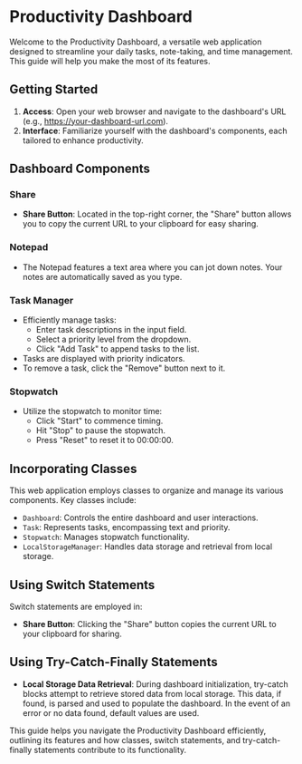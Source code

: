 # Productivity Dashboard

Welcome to the Productivity Dashboard, a versatile web application designed to streamline your daily tasks, note-taking, and time management. This guide will help you make the most of its features.

## Getting Started

1. **Access**: Open your web browser and navigate to the dashboard's URL (e.g., https://your-dashboard-url.com).
2. **Interface**: Familiarize yourself with the dashboard's components, each tailored to enhance productivity.

## Dashboard Components

### Share

- **Share Button**: Located in the top-right corner, the "Share" button allows you to copy the current URL to your clipboard for easy sharing.

### Notepad

- The Notepad features a text area where you can jot down notes. Your notes are automatically saved as you type.

### Task Manager

- Efficiently manage tasks:
  - Enter task descriptions in the input field.
  - Select a priority level from the dropdown.
  - Click "Add Task" to append tasks to the list.
- Tasks are displayed with priority indicators.
- To remove a task, click the "Remove" button next to it.

### Stopwatch

- Utilize the stopwatch to monitor time:
  - Click "Start" to commence timing.
  - Hit "Stop" to pause the stopwatch.
  - Press "Reset" to reset it to 00:00:00.

## Incorporating Classes

This web application employs classes to organize and manage its various components. Key classes include:

- `Dashboard`: Controls the entire dashboard and user interactions.
- `Task`: Represents tasks, encompassing text and priority.
- `Stopwatch`: Manages stopwatch functionality.
- `LocalStorageManager`: Handles data storage and retrieval from local storage.

## Using Switch Statements

Switch statements are employed in:

- **Share Button**: Clicking the "Share" button copies the current URL to your clipboard for sharing.

## Using Try-Catch-Finally Statements

- **Local Storage Data Retrieval**: During dashboard initialization, try-catch blocks attempt to retrieve stored data from local storage. This data, if found, is parsed and used to populate the dashboard. In the event of an error or no data found, default values are used.

This guide helps you navigate the Productivity Dashboard efficiently, outlining its features and how classes, switch statements, and try-catch-finally statements contribute to its functionality.
